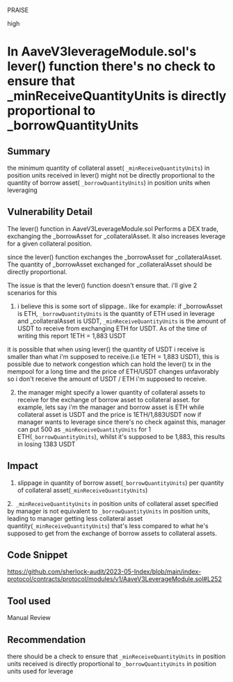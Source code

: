 PRAISE

high

# In AaveV3leverageModule.sol's lever() function there's no check to ensure that _minReceiveQuantityUnits is directly proportional to _borrowQuantityUnits

## Summary
the minimum quantity of collateral asset( `_minReceiveQuantityUnits`) in position units received in lever() might not be directly proportional to the quantity of borrow asset( `_borrowQuantityUnits`) in position units when leveraging

## Vulnerability Detail
The lever() function in AaveV3LeverageModule.sol Performs a DEX trade, exchanging the _borrowAsset for _collateralAsset. It also increases leverage for a given collateral position.

since the lever() function exchanges the _borrowAsset for _collateralAsset. The quantity of _borrowAsset exchanged for _collateralAsset should be directly proportional.

The issue is that the lever() function doesn't ensure that.
i'll give 2 scenarios for this

1. i believe this is some sort of slippage.. like for example:
if _borrowAsset is ETH, `_borrowQuantityUnits` is the quantity of ETH used in leverage and _collateralAsset is USDT, `_minReceiveQuantityUnits` is the amount of USDT to receive from exchanging ETH for USDT.
As of the time of writing this report 1ETH = 1,883 USDT

it is possible that when using lever() the quantity of USDT i receive is smaller than what i'm supposed to receive.(i.e 1ETH = 1,883 USDT), this is possible due to network congestion which can hold the lever() tx in the mempool for a long time and the price of ETH/USDT changes unfavorably so i don't receive the amount of USDT / ETH i'm supposed to receive.

2. the manager might specify a lower quantity of collateral assets to receive for the exchange of borrow asset to collateral asset.
for example, lets say i'm the manager and borrow asset is ETH while collateral asset is USDT and the price is 1ETH/1,883USDT
now if manager wants to leverage since there's no check against this, manager can put 500 as `_minReceiveQuantityUnits` for 1 ETH(`_borrowQuantityUnits`), whilst it's supposed to be 1,883, this results in losing 1383 USDT


## Impact
1. slippage in quantity of borrow asset(`_borrowQuantityUnits`) per quantity of collateral asset(`_minReceiveQuantityUnits`)

2.` _minReceiveQuantityUnits` in position units of collateral asset specified by manager is not equivalent to `_borrowQuantityUnits` in position units, leading to manager getting less collateral asset quantity(`_minReceiveQuantityUnits`) that's less compared to what he's supposed to get from the exchange of borrow assets to collateral assets.



## Code Snippet
https://github.com/sherlock-audit/2023-05-Index/blob/main/index-protocol/contracts/protocol/modules/v1/AaveV3LeverageModule.sol#L252

## Tool used

Manual Review

## Recommendation
there should be a check to ensure that `_minReceiveQuantityUnits` in position units received is directly proportional to `_borrowQuantityUnits` in position units used for leverage

